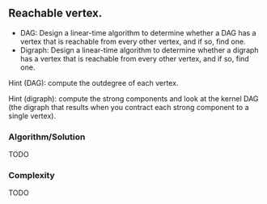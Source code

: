 ## Reachable vertex.

- DAG: Design a linear-time algorithm to determine whether a DAG has a vertex
  that is reachable from every other vertex, and if so, find one.
- Digraph: Design a linear-time algorithm to determine whether a digraph has a
  vertex that is reachable from every other vertex, and if so, find one.

Hint (DAG): compute the outdegree of each vertex.

Hint (digraph): compute the strong components and look at the kernel DAG (the
digraph that results when you contract each strong component to a single
vertex).

### Algorithm/Solution

TODO

### Complexity

TODO